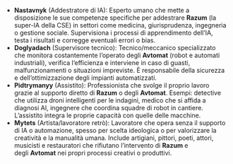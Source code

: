 - **Nastavnyk** (Addestratore di IA):  Esperto umano che mette a disposizione le sue competenze specifiche per addestrare **Razum** (la super-IA della CSE) in settori come medicina, giurisprudenza, ingegneria o gestione sociale. Supervisiona i processi di apprendimento dell’IA, testa i risultati e corregge eventuali errori o bias.
- **Doglyadach** (Supervisore tecnico): Tecnico/meccanico specializzato che monitora costantemente l’operato degli **Avtomat** (robot e automati industriali), verifica l’efficienza e interviene in caso di guasti, malfunzionamenti o situazioni impreviste. È responsabile della sicurezza e dell’ottimizzazione degli impianti automatizzati.
- **Pidtrymanyy** (Assistito): Professionista che svolge il proprio lavoro grazie al supporto diretto di **Razum** o degli **Avtomat**. Esempi: detective che utilizza droni intelligenti per le indagini, medico che si affida a diagnosi AI, ingegnere che coordina squadre di robot in cantiere. L’assistito integra le proprie capacità con quelle delle macchine.
- **Mytets** (Artista/lavoratore retrò):  Lavoratore che opera senza il supporto di IA o automazione, spesso per scelta ideologica o per valorizzare la creatività e la manualità umana. Include artigiani, pittori, poeti, attori, musicisti e restauratori che rifiutano l’intervento di **Razum** e degli **Avtomat** nei propri processi creativi o produttivi.